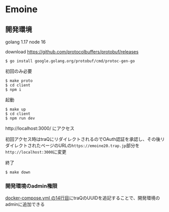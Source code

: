 # Emoine

## 開発環境

golang 1.17
node 16

download https://github.com/protocolbuffers/protobuf/releases

```shell
$ go install google.golang.org/protobuf/cmd/protoc-gen-go
```

初回のみ必要
```shell
$ make proto
$ cd client
$ npm i
```

起動

```shell
$ make up
$ cd client
$ npm run dev
```

http://localhost:3000/ にアクセス

初回アクセス時はtraQにリダイレクトされるのでOAuth認証を承認し、その後リダイレクトされたページのURLの`https://emoine20.trap.jp`部分を`http://localhost:3000`に変更

終了
```shell
$ make down
```

### 開発環境のadmin権限

[docker-compose.yml の14行目](https://github.com/traPtitech/Emoine/blob/7e1dd81f28802efd9fc68e7931f3f62ce31310cf/docker-compose.yml#L14)にtraQのUUIDを追記することで、開発環境のadminに追加できる
